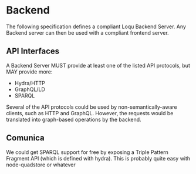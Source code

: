 # Backend

The following specification defines a compliant Loqu Backend Server. Any Backend server can then be used with a compliant frontend server.

## API Interfaces

A Backend Server MUST provide at least one of the listed API protocols, but MAY provide more:

- Hydra/HTTP
- GraphQL/LD
- SPARQL

Several of the API protocols could be used by non-semantically-aware clients, such as HTTP and GraphQL. However, the requests would be translated into graph-based operations by the backend.

## Comunica

We could get SPARQL support for free by exposing a Triple Pattern Fragment API (which is defined with hydra). This is probably quite easy with node-quadstore or whatever
